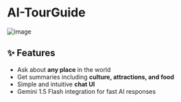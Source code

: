 # AI-TourGuide

![image](https://github.com/user-attachments/assets/2e85e264-c227-4513-a289-1cbde7cf78f2)

## ✨ Features

- Ask about **any place** in the world
- Get summaries including **culture, attractions, and food**
- Simple and intuitive **chat UI**
- Gemini 1.5 Flash integration for fast AI responses

  
